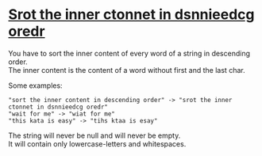 # [Srot the inner ctonnet in dsnnieedcg oredr](https://www.codewars.com/kata/srot-the-inner-ctonnet-in-dsnnieedcg-oredr "https://www.codewars.com/kata/5898b4b71d298e51b600014b")

You have to sort the inner content of every word of a string in descending order.<br>
The inner content is the content of a word without first and the last char.

Some examples:
```
"sort the inner content in descending order" -> "srot the inner ctonnet in dsnnieedcg oredr"
"wait for me" -> "wiat for me"
"this kata is easy" -> "tihs ktaa is esay"
```
The string will never be null and will never be empty.<br>
It will contain only lowercase-letters and whitespaces.<br><br>